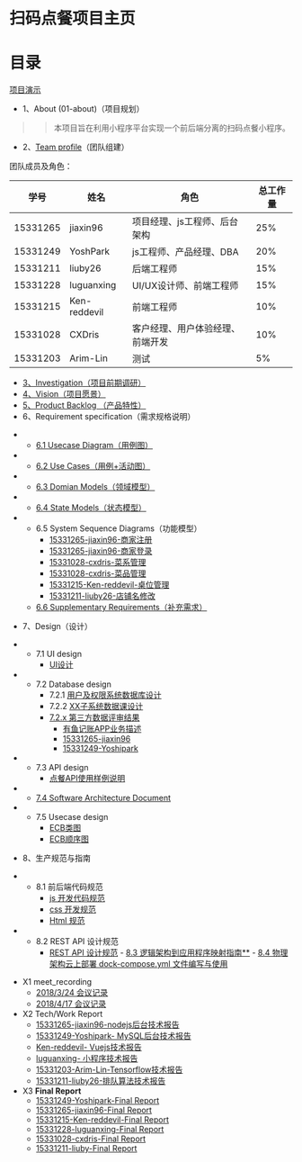 ﻿# 扫码点餐项目主页
# [](#TOC)目录



[项目演示](./UI/gif.md)


* 1、About (01-about)（项目规划）
>> 本项目旨在利用小程序平台实现一个前后端分离的扫码点餐小程序。
* 2、[Team profile](02-team-profile)（团队组建）

团队成员及角色：

| 学号     | 姓名         | 角色                             | 总工作量 |
| -------- | ------------ | -------------------------------- | -------- |
| 15331265 | jiaxin96     | 项目经理、js工程师、后台架构     | 25%    |
| 15331249 | YoshPark     | js工程师、产品经理、DBA          | 20%    |
| 15331211 | liuby26      | 后端工程师                       | 15%      |
| 15331228 | luguanxing   | UI/UX设计师、前端工程师          | 15%      |
| 15331215 | Ken-reddevil | 前端工程师                       | 10%      |
| 15331028 | CXDris       | 客户经理、用户体验经理、前端开发 | 10%      |
| 15331203 | Arim-Lin     | 测试                             | 5%       |

* [3、Investigation（项目前期调研）](https://github.com/GiveMeFive-SYSU/Dashboard/tree/master/doc/Investigation/调研报告.pdf)
* [4、Vision（项目愿景）](https://github.com/GiveMeFive-SYSU/Dashboard/tree/master/doc/Vision/项目愿景.pdf)
* [5、Product Backlog （产品特性）](https://github.com/GiveMeFive-SYSU/Dashboard/tree/master/doc/Feature/产品特性.pdf)
* 6、Requirement specification（需求规格说明）
-   - [ 6.1 Usecase Diagram（用例图）](https://github.com/GiveMeFive-SYSU/Dashboard/tree/master/doc/use_case_diagram/readme.md)
-   - [ 6.2 Use Cases（用例+活动图）](https://github.com/GiveMeFive-SYSU/Dashboard/tree/master/doc/use_case/readme.md)
-   - [ 6.3 Domian Models（领域模型）](https://github.com/GiveMeFive-SYSU/Dashboard/tree/master/doc/models/Domian%20Model.png)
-   - [ 6.4 State Models（状态模型）](https://github.com/GiveMeFive-SYSU/Dashboard/tree/master/doc/models/State%20Model.png)
-   - 6.5 System Sequence Diagrams（功能模型）
        - [15331265-jiaxin96-商家注册](https://github.com/GiveMeFive-SYSU/Dashboard/tree/master/doc/system_sequence_diagram/register.png)
        - [15331265-jiaxin96-商家登录](https://github.com/GiveMeFive-SYSU/Dashboard/tree/master/doc/system_sequence_diagram/login.png)
        - [15331028-cxdris-菜系管理](https://github.com/GiveMeFive-SYSU/Dashboard/tree/master/doc/system_sequence_diagram/Cuisine_Management.png)
        - [15331028-cxdris-菜品管理](https://github.com/GiveMeFive-SYSU/Dashboard/tree/master/doc/system_sequence_diagram/Dish_Management.png)
        - [15331215-Ken-reddevil-桌位管理](https://github.com/GiveMeFive-SYSU/Dashboard/tree/master/doc/system_sequence_diagram/table_management.png)
        - [15331211-liuby26-店铺名修改](https://github.com/GiveMeFive-SYSU/Dashboard/tree/master/doc/15331211-liuby26-更改店铺名.png)
    - [6.6 Supplementary Requirements（补充需求）](https://github.com/GiveMeFive-SYSU/Dashboard/tree/master/doc/supplementary_requirements/readme.md)
* 7、Design（设计）
-    - 7.1 UI design
        - [UI设计](./UI/UI.pdf)
-    - 7.2 Database design
        - 7.2.1 [用户及权限系统数据库设计](https://github.com/GiveMeFive-SYSU/Dashboard/tree/master/doc/Database_design.png)
        - 7.2.2 [XX子系统数据课设计](https://github.com/GiveMeFive-SYSU/Dashboard/tree/master/doc/Database_design.sql)
        - [7.2.x 第三方数据评审结果](https://github.com/GiveMeFive-SYSU/Dashboard/issues/2)
            - [有鱼记账APP业务描述](./doc/ModelingPractice/XX1-有鱼记账APP业务描述.pdf)
            - [15331265-jiaxin96](https://github.com/GiveMeFive-SYSU/Dashboard/tree/master/doc/midTest/rjx.pdf)
            - [15331249-Yoshipark](https://github.com/GiveMeFive-SYSU/Dashboard/tree/master/doc/midTest/pyx.pdf)
-    - 7.3 API design
        - [点餐API使用样例说明](https://github.com/GiveMeFive-SYSU/xiaoerBackEnd/blob/master/doc/API.pdf)
-    - [7.4 Software Architecture Document](https://github.com/GiveMeFive-SYSU/Dashboard/tree/master/doc/软件架构文档.pdf)
-    - 7.5 Usecase design
         - [ECB类图](https://github.com/GiveMeFive-SYSU/Dashboard/blob/master/doc/ECB%E7%B1%BB%E5%9B%BE.png)
         - [ECB顺序图](https://github.com/GiveMeFive-SYSU/Dashboard/blob/master/doc/ECB%E9%A1%BA%E5%BA%8F%E5%9B%BE.png)
* 8、生产规范与指南
-    - 8.1 前后端代码规范
        - [js 开发代码规范](./doc/codingDoc/readme.md)
        - [css 开发规范](http://www.css88.com/archives/5505)
        - [Html 规范](http://www.css88.com/archives/5364)
-    - 8.2 REST API 设计规范
        - [REST API 设计规范](http://jiaxin.online/2018/04/14/nodejs%E5%AD%A6%E4%B9%A01/)
    - [8.3 逻辑架构到应用程序映射指南**](./arch/逻辑架构到应用程序映射指南.pdf)
    - [8.4 物理架构云上部署 dock-compose.yml 文件编写与使用](./arch/docker-compose.md)
* X1 meet_recording
    - [2018/3/24 会议记录](https://github.com/GiveMeFive-SYSU/Dashboard/tree/master/meet_recording/2018-3-24.md)
    - [2018/4/17 会议记录](https://github.com/GiveMeFive-SYSU/Dashboard/tree/master/meet_recording/2018-4-17.md)
* X2 Tech/Work Report
    - [15331265-jiaxin96-nodejs后台技术报告](http://jiaxin.online/2018/04/14/nodejs%E5%AD%A6%E4%B9%A01/)
    - [15331249-Yoshipark- MySQL后台技术报告](https://blog.csdn.net/qq_33268231/article/details/79941607)
    - [Ken-reddevil- Vuejs技术报告](https://blog.csdn.net/weixin_39629939/article/details/79949049)
    - [luguanxing- 小程序技术报告](http://luguanxing.online:8080/blog/blogtype/%E5%B0%8F%E7%A8%8B%E5%BA%8F.html)
    - [15331203-Arim-Lin-Tensorflow技术报告](https://blog.csdn.net/qq_40143611/article/details/79964127)
    - [15331211-liuby26-排队算法技术报告](https://blog.csdn.net/qq_33575106/article/details/80904871)
* X3 **Final Report**
    - [15331249-Yoshipark-Final Report](https://github.com/GiveMeFive-SYSU/Dashboard/tree/master/FinalProject/15331249_FinalReport.pdf)
    - [15331265-jiaxin96-Final Report](./FinalProject/15331265.pdf)
    - [15331215-Ken-reddevil-Final Report](https://github.com/GiveMeFive-SYSU/Dashboard/tree/master/FinalProject/15331215_FinalReport.pdf)
    - [15331228-luguanxing-Final Report](https://github.com/GiveMeFive-SYSU/Dashboard/tree/master/FinalProject/15331228_FinalReport.pdf)
    - [15331028-cxdris-Final Report](https://github.com/GiveMeFive-SYSU/Dashboard/tree/master/FinalProject/15331028_FinalReport.pdf)
    - [15331211-liuby-Final Report](https://github.com/GiveMeFive-SYSU/Dashboard/tree/master/FinalProject/15331211_FinalReport.pdf)
